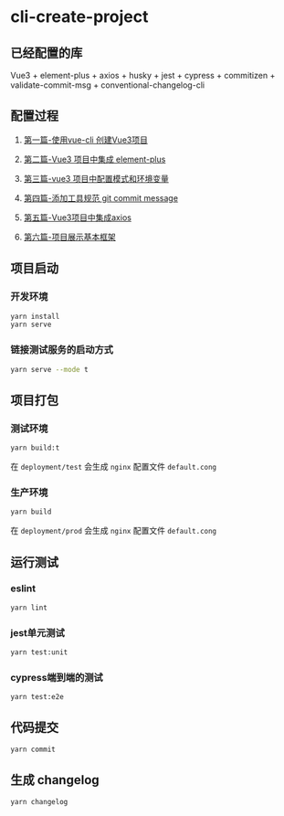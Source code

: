 # cli-create-project

## 已经配置的库

Vue3 + element-plus + axios + husky + jest + cypress + commitizen + validate-commit-msg + conventional-changelog-cli

## 配置过程
1. [第一篇-使用vue-cli 创建Vue3项目](https://wukang0718.com/2021/09/06/%E7%AC%AC%E4%B8%80%E7%AF%87-%E4%BD%BF%E7%94%A8vue-cli%20%E5%88%9B%E5%BB%BAVue3%E9%A1%B9%E7%9B%AE/)

2. [第二篇-Vue3 项目中集成 element-plus
](https://wukang0718.com/2021/09/07/%E7%AC%AC%E4%BA%8C%E7%AF%87-Vue3-%E9%A1%B9%E7%9B%AE%E4%B8%AD%E9%9B%86%E6%88%90-element-plus/)

3. [第三篇-vue3 项目中配置模式和环境变量](https://wukang0718.com/2021/09/08/%E7%AC%AC%E4%B8%89%E7%AF%87-vue3-%E9%A1%B9%E7%9B%AE%E4%B8%AD%E9%85%8D%E7%BD%AE%E6%A8%A1%E5%BC%8F%E5%92%8C%E7%8E%AF%E5%A2%83%E5%8F%98%E9%87%8F/)

4. [第四篇-添加工具规范 git commit message](https://wukang0718.com/2021/09/08/%E7%AC%AC%E5%9B%9B%E7%AF%87-%E6%B7%BB%E5%8A%A0%E5%B7%A5%E5%85%B7%E8%A7%84%E8%8C%83-git-commit-message/)

5. [第五篇-Vue3项目中集成axios](https://wukang0718.com/2021/09/10/%E7%AC%AC%E4%BA%94%E7%AF%87-Vue3%E9%A1%B9%E7%9B%AE%E4%B8%AD%E9%9B%86%E6%88%90axios/)

6. [第六篇-项目展示基本框架](https://wukang0718.com/2021/09/17/%E7%AC%AC%E5%85%AD%E7%AF%87-%E9%A1%B9%E7%9B%AE%E5%B1%95%E7%A4%BA%E5%9F%BA%E6%9C%AC%E6%A1%86%E6%9E%B6/)
## 项目启动
### 开发环境

```bash
yarn install
yarn serve
```
### 链接测试服务的启动方式

```bash
yarn serve --mode t
```

## 项目打包

### 测试环境

```bash
yarn build:t
```
在 `deployment/test` 会生成 `nginx` 配置文件 `default.cong`

### 生产环境

```bash
yarn build
```
在 `deployment/prod` 会生成 `nginx` 配置文件 `default.cong`

## 运行测试

### eslint

```bash
yarn lint
```

### jest单元测试

```bash
yarn test:unit
```

### cypress端到端的测试

```bash
yarn test:e2e
```

## 代码提交

```bash
yarn commit
```

## 生成 changelog

```bash
yarn changelog
```
